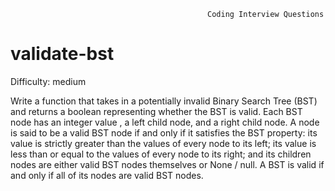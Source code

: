                                                 Coding Interview Questions     
# validate-bst

Difficulty: medium

  Write a function that takes in a potentially invalid Binary Search Tree (BST)
  and returns a boolean representing whether the BST is valid. Each BST node has an integer value , a
  left  child node, and a right child node. A node is said to be a valid BST node if and only if it satisfies the BST
  property: its value is strictly greater than the values of every node to its left; its value is less than or equal to the values
  of every node to its right; and its children nodes are either valid BST nodes themselves or None / null.
  A BST is valid if and only if all of its nodes are valid BST nodes.
  
